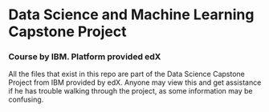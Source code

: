 # Data Science and Machine Learning Capstone Project #

### Course by IBM. Platform provided edX ###
 
 All the files that exist in this repo are part of the Data Science Capstone Project from IBM provided by edX. Anyone may view this and get assistance if he has trouble walking through the project, as some information may be confusing.
